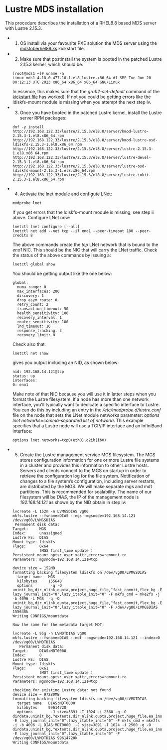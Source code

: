 # Lustre MDS installation

This procedure describes the installation of a RHEL8.8 based MDS server with Lustre 2.15.3. 

- 1) OS install via your favourite PXE solution the MDS server using the [mdstoberhel88.ks](hpcansible/files/kickstarts/mdstoberhel88.ks) kickstart file.  
- 2) Make sure that postinstall the system is booted in the patched Lustre 2.15.3 kernel, which should be: 
    ``` 
    [root@mds1 ~]# uname -a
    Linux mds1 4.18.0-477.10.1.el8_lustre.x86_64 #1 SMP Tue Jun 20 00:12:13 UTC 2023 x86_64 x86_64 x86_64 GNU/Linux
    ```
     In essence, this makes sure that the *grub2-set-default* command of the [kickstart file](hpcansible/files/kickstarts/mdstoberhel88.ks) has worked). If not you could be getting errors like the ldiskfs-mount module is missing when you attempt the next step iv.
- 3) Once you have booted in the patched Lustre kernel, install the Lustre server RPM packages:
    ```
    dnf -y install http://192.168.122.33/lustre/2.15.3/el8.8/server/kmod-lustre-2.15.3-1.el8.x86_64.rpm http://192.168.122.33/lustre/2.15.3/el8.8/server/kmod-lustre-osd-ldiskfs-2.15.3-1.el8.x86_64.rpm http://192.168.122.33/lustre/2.15.3/el8.8/server/lustre-2.15.3-1.el8.x86_64.rpm http://192.168.122.33/lustre/2.15.3/el8.8/server/lustre-devel-2.15.3-1.el8.x86_64.rpm http://192.168.122.33/lustre/2.15.3/el8.8/server/lustre-osd-ldiskfs-mount-2.15.3-1.el8.x86_64.rpm http://192.168.122.33/lustre/2.15.3/el8.8/server/lustre-iokit-2.15.3-1.el8.x86_64.rpm 
    ```
- 4) Activate the lnet module and configute LNet:
    ```
    modprobe lnet
    ```
    If you get errors that the ldiskfs-mount module is missing, see step ii above.
    Configure LNet now:
    ```
    lnetctl lnet configure [--all]
    lnetctl net add --net tcp --if eno1 --peer-timeout 180 --peer-credits 8
    ```
    The above commands create the *tcp* LNet network that is bound to the *eno1* NIC. This should be the NIC that will carry the LNet traffic. Check the status of the above commands by issuing a:
    ```
    lnetctl global show
    ```
    You should be getting output like the one below:
    ```
    global:
      numa_range: 0
      max_interfaces: 200
      discovery: 1
      drop_asym_route: 0
      retry_count: 2
      transaction_timeout: 50
      health_sensitivity: 100
      recovery_interval: 1
      router_sensitivity: 100
      lnd_timeout: 16
      response_tracking: 3
      recovery_limit: 0
     ```
     Check also that: 
     ```
     lnetctl net show
     ```
     gives you output including an NID, as shown below:
     ```
     nid: 192.168.14.121@tcp
     status: up
     interfaces:
     0: eno1
     ```
     Make note of that NID because you will use it in latter steps when you format the Lustre filesystem. 
     If a node has more than one network interface, you'll typically want to dedicate a specific interface to Lustre. You can do this by including an entry in the */etc/modprobe.d/lustre.conf* file on the node that sets the LNet module networks parameter:
     *options lnet networks=comma-separated list of networks*
     This example specifies that a Lustre node will use a TCP/IP interface and an InfiniBand interface:
     ```
     options lnet networks=tcp0(eth0),o2ib(ib0)
     ```
- 5) Create the Lustre management service MGS filesystem. The MGS stores configuration information for one or more Lustre file systems in a cluster and provides this information to other Lustre hosts. Servers and clients connect to the MGS on startup in order to retrieve the configuration log for the file system. Notification of changes to a file system’s configuration, including server restarts, are distributed by the MGS. We will make separate mgs and mdt partitions. This is recommended for scalability. The name of our filesystem will be *DIAS*, the IP of the management node is *192.168.14.121* as shown by the NID obtain in step iv:
  ```
  lvcreate -L 152m -n LVMGSDIAS vg00
  mkfs.lustre --fsname=DIAS --mgs -mgsnode=192.168.14.121 /dev/vg00/LVMGSDIAS
   Permanent disk data:
  Target:     MGS
  Index:      unassigned
  Lustre FS:  DIAS
  Mount type: ldiskfs
  Flags:      0x64
              (MGS first_time update )
  Persistent mount opts: user_xattr,errors=remount-ro
  Parameters: mgsnode=192.168.14.121@tcp

  device size = 152MB
  formatting backing filesystem ldiskfs on /dev/vg00/LVMGSDIAS
	target name   MGS
	kilobytes     155648
	options        -q -O uninit_bg,dir_nlink,quota,project,huge_file,^fast_commit,flex_bg -E lazy_journal_init="0",lazy_itable_init="0" -F mkfs_cmd = mke2fs -j -b 4096 -L MGS  -q -O uninit_bg,dir_nlink,quota,project,huge_file,^fast_commit,flex_bg -E lazy_journal_init="0",lazy_itable_init="0" -F /dev/vg00/LVMGSDIAS 155648k
  Writing CONFIGS/mountdata
  ```
      Now the same for the metadata target MDT:
  ```
  lvcreate -L 95g -n LVMDTDIAS vg00
  mkfs.lustre --fsname=DIAS --mdt --mgsnode=192.168.14.121 --index=0 /dev/vg00/LVMDTDIAS
     Permanent disk data:
  Target:     DIAS:MDT0000
  Index:      0
  Lustre FS:  DIAS
  Mount type: ldiskfs
  Flags:      0x61
              (MDT first_time update )
  Persistent mount opts: user_xattr,errors=remount-ro
  Parameters: mgsnode=192.168.14.121@tcp

  checking for existing Lustre data: not found
  device size = 97280MB
  formatting backing filesystem ldiskfs on /dev/vg00/LVMDTDIAS
	target name   DIAS:MDT0000
	kilobytes     99614720
	options        -J size=3891 -I 1024 -i 2560 -q -O dirdata,uninit_bg,^extents,dir_nlink,quota,project,huge_file,ea_inode,large_dir,^fast_commit,flex_bg -E lazy_journal_init="0",lazy_itable_init="0" -F mkfs_cmd = mke2fs -j -b 4096 -L DIAS:MDT0000  -J size=3891 -I 1024 -i 2560 -q -O dirdata,uninit_bg,^extents,dir_nlink,quota,project,huge_file,ea_inode,large_dir,^fast_commit,flex_bg -E lazy_journal_init="0",lazy_itable_init="0" -F /dev/vg00/LVMDTDIAS 99614720k
  Writing CONFIGS/mountdata                               
  ```


   
   



